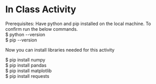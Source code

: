 # In Class Activity

Prerequisites: 
Have python and pip installed on the local machine. To confirm run the below commands.  
$ python --version  
$ pip --version

Now you can install libraries needed for this activity

$ pip install numpy  
$ pip install pandas  
$ pip install matplotlib  
$ pip install requests
